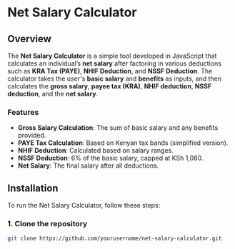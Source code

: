 # Net Salary Calculator

## Overview

The **Net Salary Calculator** is a simple tool developed in JavaScript that calculates an individual’s **net salary** after factoring in various deductions such as **KRA Tax (PAYE)**, **NHIF Deduction**, and **NSSF Deduction**. The calculator takes the user's **basic salary** and **benefits** as inputs, and then calculates the **gross salary**, **payee tax (KRA)**, **NHIF deduction**, **NSSF deduction**, and the **net salary**.

### Features
- **Gross Salary Calculation**: The sum of basic salary and any benefits provided.
- **PAYE Tax Calculation**: Based on Kenyan tax bands (simplified version).
- **NHIF Deduction**: Calculated based on salary ranges.
- **NSSF Deduction**: 6% of the basic salary, capped at KSh 1,080.
- **Net Salary**: The final salary after all deductions.

## Installation

To run the Net Salary Calculator, follow these steps:

### 1. Clone the repository

```bash
git clone https://github.com/yourusername/net-salary-calculator.git

